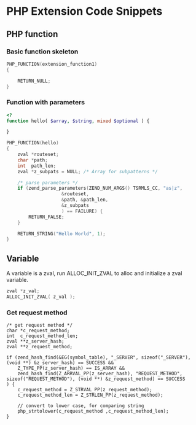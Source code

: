 PHP Extension Code Snippets
===========================

## PHP function

### Basic function skeleton

```c
PHP_FUNCTION(extension_function1)
{

    RETURN_NULL;
}
```

### Function with parameters

```php
<?
function hello( $array, $string, mixed $optional ) {

}
```

```c
PHP_FUNCTION(hello)
{
    zval *routeset;
    char *path;
    int  path_len;
    zval *z_subpats = NULL;	/* Array for subpatterns */

    /* parse parameters */
    if (zend_parse_parameters(ZEND_NUM_ARGS() TSRMLS_CC, "as|z", 
                    &routeset, 
                    &path, &path_len,
                    &z_subpats
                    ) == FAILURE) {
        RETURN_FALSE;
    }

    RETURN_STRING("Hello World", 1);
}
```

## Variable

A variable is a zval, run ALLOC_INIT_ZVAL to alloc and initialize a zval variable.

```c
zval *z_val;
ALLOC_INIT_ZVAL( z_val );
```






### Get request method

    /* get request method */
    char *c_request_method;
    int  c_request_method_len;
    zval **z_server_hash;
    zval **z_request_method;

	if (zend_hash_find(&EG(symbol_table), "_SERVER", sizeof("_SERVER"), (void **) &z_server_hash) == SUCCESS &&
		Z_TYPE_PP(z_server_hash) == IS_ARRAY &&
		zend_hash_find(Z_ARRVAL_PP(z_server_hash), "REQUEST_METHOD", sizeof("REQUEST_METHOD"), (void **) &z_request_method) == SUCCESS
	) {
		c_request_method = Z_STRVAL_PP(z_request_method);
        c_request_method_len = Z_STRLEN_PP(z_request_method);

        // convert to lower case, for comparing string
        php_strtolower(c_request_method ,c_request_method_len);
	}


